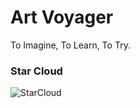 # Art Voyager

To Imagine, To Learn, To Try.

### Star Cloud

![StarCloud](StarCloud/StarCloud.gif)

